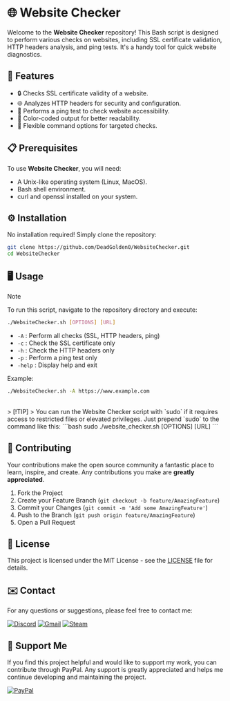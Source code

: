 # 🌐 Website Checker

Welcome to the **Website Checker** repository! This Bash script is designed to perform various checks on websites, including SSL certificate validation, HTTP headers analysis, and ping tests. It's a handy tool for quick website diagnostics.

## 🚀 Features

- 🔒 Checks SSL certificate validity of a website.
- 🌐 Analyzes HTTP headers for security and configuration.
- 📡 Performs a ping test to check website accessibility.
- 🎨 Color-coded output for better readability.
- 🔧 Flexible command options for targeted checks.

## 📋 Prerequisites

To use **Website Checker**, you will need:

- A Unix-like operating system (Linux, MacOS).
- Bash shell environment.
- curl and openssl installed on your system.

## ⚙️ Installation

No installation required! Simply clone the repository:

```bash
git clone https://github.com/DeadGolden0/WebsiteChecker.git
cd WebsiteChecker
```

## 🖥️ Usage
> [!NOTE]
> To run this script, navigate to the repository directory and execute:

```bash
./WebsiteChecker.sh [OPTIONS] [URL]
```

- ``-A`` : Perform all checks (SSL, HTTP headers, ping)
- ``-c`` : Check the SSL certificate only
- ``-h`` : Check the HTTP headers only
- ``-p`` : Perform a ping test only
- ``-help`` : Display help and exit

Example:
```bash
./WebsiteChecker.sh -A https://www.example.com
```
<br>
> [!TIP]
> You can run the Website Checker script with `sudo` if it requires access to restricted files or elevated privileges. Just prepend `sudo` to the command like this:
 ```bash
sudo ./website_checker.sh [OPTIONS] [URL]
```

## 🤝 Contributing

Your contributions make the open source community a fantastic place to learn, inspire, and create. Any contributions you make are **greatly appreciated**.

1. Fork the Project
2. Create your Feature Branch (`git checkout -b feature/AmazingFeature`)
3. Commit your Changes (`git commit -m 'Add some AmazingFeature'`)
4. Push to the Branch (`git push origin feature/AmazingFeature`)
5. Open a Pull Request

## 📝 License

This project is licensed under the MIT License - see the [LICENSE](LICENSE) file for details.

## ✉️ Contact

For any questions or suggestions, please feel free to contact me:

[![Discord](https://img.shields.io/badge/Discord-%235865F2.svg?style=for-the-badge&logo=discord&logoColor=white)](https://discord.gg/w92W7XR9Yg)
[![Gmail](https://img.shields.io/badge/Gmail-D14836?style=for-the-badge&logo=gmail&logoColor=white)](mailto:deadgolden9122@gmail.com)
[![Steam](https://img.shields.io/badge/steam-%23000000.svg?style=for-the-badge&logo=steam&logoColor=white)](https://steamcommunity.com/id/DeAdGoLdEn/)

## 💖 Support Me

If you find this project helpful and would like to support my work, you can contribute through PayPal. Any support is greatly appreciated and helps me continue developing and maintaining the project.

[![PayPal](https://img.shields.io/badge/PayPal-00457C?style=for-the-badge&logo=paypal&logoColor=white)](https://paypal.me/DeadGolden0)
